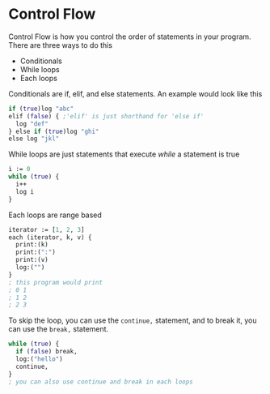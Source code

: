 # Control Flow

Control Flow is how you control the order of statements in your program. There are three ways to do this

- Conditionals
- While loops
- Each loops

Conditionals are if, elif, and else statements. An example would look like this

```clojure
if (true)log "abc"
elif (false) { ;'elif' is just shorthand for 'else if'
  log "def"
} else if (true)log "ghi"
else log "jkl"
```

While loops are just statements that execute *while* a statement is true

```clojure
i := 0
while (true) {
  i++
  log i
}
```

Each loops are range based

```clojure
iterator := [1, 2, 3]
each (iterator, k, v) {
  print:(k)
  print:(":")
  print:(v)
  log:("")
}
; this program would print
; 0 1
; 1 2
; 2 3
```

To skip the loop, you can use the `continue,` statement, and to break it, you can use the `break,` statement.

```clojure
while (true) {
  if (false) break,
  log:("hello")
  continue,
}
; you can also use continue and break in each loops
```
